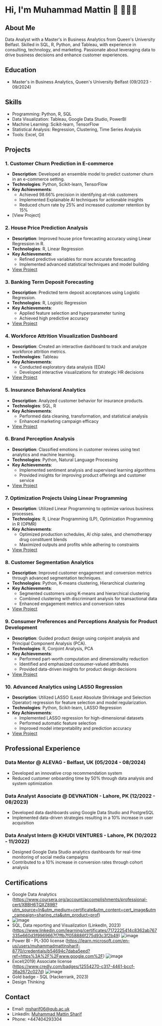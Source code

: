 # Hi, I'm Muhammad Mattin 👋 👩🏾‍💻

## About Me
Data Analyst with a Master's in Business Analytics from Queen's University Belfast. Skilled in SQL, R, Python, and Tableau, with experience in consulting, technology, and marketing. Passionate about leveraging data to drive business decisions and enhance customer experiences.

## Education
- Master's in Business Analytics, Queen's University Belfast (09/2023 - 09/2024)

## Skills
- Programming: Python, R, SQL
- Data Visualization: Tableau, Google Data Studio, PowerBI
- Machine Learning: Scikit-learn, TensorFlow
- Statistical Analysis: Regression, Clustering, Time Series Analysis
- Tools: Excel, Git


## Projects

### 1. Customer Churn Prediction in E-commerce
- **Description**: Developed an ensemble model to predict customer churn in an e-commerce setting.
- **Technologies**: Python, Scikit-learn, TensorFlow
- **Key Achievements**:
  - Achieved 98.66% precision in identifying at-risk customers
  - Implemented Explainable AI techniques for actionable insights
  - Reduced churn rate by 25% and increased customer retention by 15%
- [View Project]

### 2. House Price Prediction Analysis
- **Description**: Improved house price forecasting accuracy using Linear Regression in R.
- **Technologies**: R, Linear Regression
- **Key Achievements**:
  - Refined predictive variables for more accurate forecasting
  - Implemented advanced statistical techniques and model building
- [View Project](https://github.com/Mattin-sharif/ML_Houseprice_prediction)

### 3. Banking Term Deposit Forecasting
- **Description**: Predicted term deposit acceptances using Logistic Regression.
- **Technologies**: R, Logistic Regression
- **Key Achievements**:
  - Applied feature selection and hyperparameter tuning
  - Achieved high predictive accuracy
- [View Project](https://github.com/Mattin-sharif/ML_Term_Deposit)

### 4. Workforce Attrition Visualization Dashboard
- **Description**: Created an interactive dashboard to track and analyze workforce attrition metrics.
- **Technologies**: Tableau
- **Key Achievements**:
  - Conducted exploratory data analysis (EDA)
  - Developed interactive visualizations for strategic HR decisions
- [View Project](https://github.com/Mattin-sharif/Tableau_Employee_Attrition)

### 5. Insurance Behavioral Analytics
- **Description**: Analyzed customer behavior for insurance products.
- **Technologies**: SQL, R
- **Key Achievements**:
  - Performed data cleaning, transformation, and statistical analysis
  - Enhanced marketing campaign efficacy
- [View Project](https://github.com/Mattin-sharif/SQL_EDA)

### 6. Brand Perception Analysis
- **Description**: Classified emotions in customer reviews using text analytics and machine learning.
- **Technologies**: Python, Natural Language Processing
- **Key Achievements**:
  - Implemented sentiment analysis and supervised learning algorithms
  - Provided insights for improving product offerings and customer service
- [View Project](https://github.com/Mattin-sharif/Sentiment_Analysis_NLP)

### 7. Optimization Projects Using Linear Programming
- **Description**: Utilized Linear Programming to optimize various business processes.
- **Technologies**: R, Linear Programming (LP), Optimization Programming in R (OPMR)
- **Key Achievements**:
  - Optimized production schedules, AI chip sales, and chemotherapy drug constituent blends
  - Maximized outputs and profits while adhering to constraints
- [View Project](https://github.com/Mattin-sharif/Linear_programming)

### 8. Customer Segmentation Analytics
- **Description**: Improved customer engagement and conversion metrics through advanced segmentation techniques.
- **Technologies**: Python, K-means clustering, Hierarchical clustering
- **Key Achievements**:
  - Segmented customers using K-means and hierarchical clustering
  - Combined clustering with discriminant analysis for transactional data
  - Enhanced engagement metrics and conversion rates
- [View Project](https://github.com/Mattin-sharif/ML_Market_segmentation_and_targeting)

### 9. Consumer Preferences and Perceptions Analysis for Product Development
- **Description**: Guided product design using conjoint analysis and Principal Component Analysis (PCA).
- **Technologies**: R, Conjoint Analysis, PCA
- **Key Achievements**:
  - Performed part-worth computation and dimensionality reduction
  - Identified and emphasized consumer-valued attributes
  - Provided data-driven insights for product design decisions
- [View Project](https://github.com/Mattin-sharif/ML_Product_Develpment)

### 10. Advanced Analytics using LASSO Regression
- **Description**: Utilized LASSO (Least Absolute Shrinkage and Selection Operator) regression for feature selection and model regularization.
- **Technologies**: Python, Scikit-learn, LASSO Regression
- **Key Achievements**:
  - Implemented LASSO regression for high-dimensional datasets
  - Performed automatic feature selection
  - Improved model interpretability and prediction accuracy
- [View Project](https://github.com/Mattin-sharif/LASSO_Regression_ML)


## Professional Experience

### Data Mentor @ ALEVAG - Belfast, UK (05/2024 - 08/2024)
- Developed an innovative crop recommendation system
- Reduced customer onboarding time by 50% through data analysis and system optimization

### Data Analyst Associate @ DEVNATION - Lahore, PK (12/2022 - 08/2023)
- Developed data dashboards using Google Data Studio and PostgreSQL
- Implemented data-driven strategies resulting in a 10% increase in user acquisition

### Data Analyst Intern @ KHUDI VENTURES - Lahore, PK (10/2022 - 11/2022)
- Designed Google Data Studio analytics dashboards for real-time monitoring of social media campaigns
- Contributed to a 10% increase in conversion rates through cohort analysis

## Certifications
- Google Data Analytics (https://www.coursera.org/account/accomplishments/professional-cert/XBBH6TQXZ89B?utm_source=ln&utm_medium=certificate&utm_content=cert_image&utm_campaign=sharing_cta&utm_product=prof)
- ![image](https://github.com/user-attachments/assets/41dff2cf-6264-4631-b925-381184a1d0f2)
- SQL, Data reporting and Visualization (LinkedIn, 2023) (https://www.linkedin.com/learning/certificates/7172225414c8362ab767335e660d3f9969667f7ffb7f058886f275d93c3f2b49)
  ![image](https://github.com/user-attachments/assets/080277e2-7f77-4d6c-916e-9dc3257a4973)
- Power BI - PL-300 license (https://learn.microsoft.com/en-us/users/muhammadmattinsharif-8770/credentials/b54694c7daba5eed?ref=https%3A%2F%2Fwww.google.com%2F)
 ![image](https://github.com/user-attachments/assets/eaaa0e79-3fea-4cbd-8bcc-3dc27334d7ea)
- Excel(2019) Associate license (https://www.credly.com/badges/12554270-c317-4461-bccf-36a2672c027d)
  ![image](https://github.com/user-attachments/assets/281fb23e-c1c1-4608-ad78-50c88bc10e4c)
- Gold badge - SQL (Hackerrank, 2023)
- Design Thinking
  

## Contact
- Email: msharif06@qub.ac.uk
- LinkedIn: [Muhammad Mattin Sharif](https://www.linkedin.com/in/mattin-sharif/)
- Phone: +447404293304

